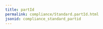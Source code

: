 ```yaml
---
title: partId
permalink: compliance/Standard.partId.html
jsonid: compliance_standard_partid
---
```

